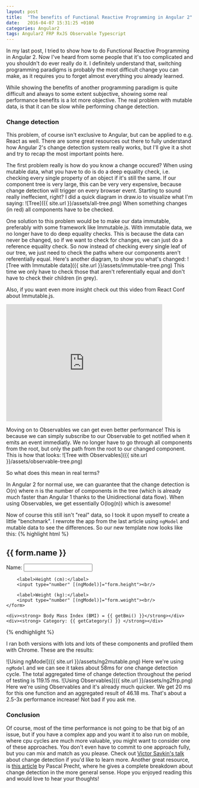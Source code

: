 ```yaml
---
layout: post
title:  "The benefits of Functional Reactive Programming in Angular 2"
date:   2016-04-07 15:31:25 +0100
categories: Angular2
tags: Angular2 FRP RxJS Observable Typescript
---
```


In my last post, I tried to show how to do Functional Reactive Programming in Angular 2. 
Now I've heard from some people that it's too complicated and you shouldn't do ever really do it.
I definitely understand that, switching programming paradigms is probably the most difficult change you can make, as it requires you to forget almost everything you already learned.

While showing the benefits of another programming paradigm is quite difficult and always to some extent subjective, showing some real performance benefits is a lot more objective.
The real problem with mutable data, is that it can be slow while performing change detection.

### Change detection
This problem, of course isn't exclusive to Angular, but can be applied to e.g. React as well.
There are some great resources out there to fully understand how Angular 2's change detection system really works, but I'll give it a shot and try to recap the most important points here.

The first problem really is how do you know a change occured?
When using mutable data, what you have to do is do a deep equality check, i.e. checking every single property of an object if it's still the same. 
If our component tree is very large, this can be very very expensive, because change detection will trigger on every browser event. 
Starting to sound really ineffecient, right? 
I did a quick diagram in draw.io to visualize what I'm saying:
![Tree]({{ site.url }}/assets/all-tree.png)
When something changes (in red) all components have to be checked.

One solution to this problem would be to make our data immutable, preferably with some framework like Immutable.js.
With immutable data, we no longer have to do deep equality checks. 
This is because the data can never be changed, so if we want to check for changes, we can just do a reference equality check.
So now instead of checking every single leaf of our tree, we just need to check the paths where our components aren't referentially equal.
Here's another diagram, to show you what's changed:
![Tree with Immutable data]({{ site.url }}/assets/immutable-tree.png)
This time we only have to check those that aren't referentially equal and don't have to check their children (in grey).

Also, if you want even more insight check out this video from React Conf about Immutable.js.
<iframe width="420" height="315" src="https://youtu.be/I7IdS-PbEgI?t=16m40s" frameborder="0" allowfullscreen></iframe>

Moving on to Observables we can get even better performance!
This is because we can simply subscribe to our Observable to get notified when it emits an event immediatly.
We no longer have to go through all components from the root, but only the path from the root to our changed component.
This is how that looks:
![Tree with Observables]({{ site.url }}/assets/observable-tree.png)


So what does this mean in real terms?

In Angular 2 for normal use, we can guarantee that the change detection is O(n) where n is the number of components in the tree (which is already much faster than Angular 1 thanks to the Unidirectional data flow).
When using Observables, we get essentially O(log(n)) which is awesome!

Now of course this still isn't "real" data, so I took it upon myself to create a little "benchmark".
I rewrote the app from the last article using `ngModel` and mutable data to see the differences.
So our new template now looks like this:
{% highlight html %}

<div>
    <h2>{{ form.name }}</h2>
    <form>
        <label>Name:</label>
        <input type="text" [(ngModel)]="form.name"><br/>
        
        <label>Height (cm):</label>
        <input type="number" [(ngModel)]="form.height"><br/>
        
        <label>Weight (kg):</label>
        <input type="number" [(ngModel)]="form.weight"><br/>
    </form>
    
    <div><strong> Body Mass Index (BMI) = {{ getBmi() }}</strong></div>
    <div><strong> Category: {{ getCategory() }} </strong></div>
</div>

{% endhighlight %}

I ran both versions with lots and lots of these components and profiled them with Chrome.
These are the results:

![Using ngModel]({{ site.url }}/assets/ng2mutable.png)
Here we're using `ngModel` and we can see it takes about 58ms for one change detection cycle. 
The total aggregated time of change detection throughout the period of testing is 119.15 ms.
![Using Observables]({{ site.url }}/assets/ng2frp.png)
Here we're using Observables and it's already much quicker. We get 20 ms for this one function and an aggregated result of 46.18 ms.
That's about a 2.5-3x performance increase! Not bad if you ask me.

### Conclusion

Of course, most of the time performance is not going to be that big of an issue, but if you have a complex app and you want it to also run on mobile,
 where cpu cycles are much more valuable, you might want to consider one of these approaches.
You don't even have to commit to one approach fully, but you can mix and match as you please. Check out [Victor Savkin's talk][cd video] about change detection if you'd like to learn more.
Another great resource, is [this article][change detection] by Pascal Precht, where he gives a complete breakdown about change detection in the more general sense.
Hope you enjoyed reading this and would love to hear your thoughts!

[cd video]: https://www.youtube.com/watch?v=jvKGQSFQf10
[change detection]: http://blog.thoughtram.io/angular/2016/02/22/angular-2-change-detection-explained.html
[cd video react]: https://youtu.be/I7IdS-PbEgI?t=16m40s